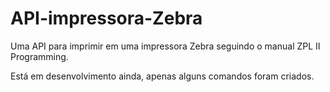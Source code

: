 # API-impressora-Zebra
Uma API para imprimir em uma impressora Zebra seguindo o manual ZPL II Programming.

Está em desenvolvimento ainda, apenas alguns comandos foram criados.
